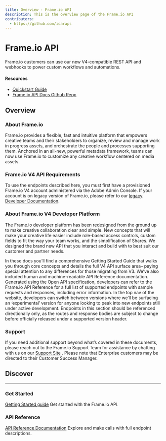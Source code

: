 ```yaml
---
title: Overview - Frame.io API
description: This is the overview page of the Frame.io API
contributors:
  - https://github.com/icaraps 
---
```


<Hero slots="heading, text"/>

# Frame.io API

Frame.io customers can use our new V4-compatible REST API and webhooks to power custom workflows and automations.

<Resources slots="heading, links"/>

#### Resources

* [Quickstart Guide](guides/)
* [Frame.io API Docs Github Repo](https://github.com/AdobeDocs/frameio-api)

## Overview

### About Frame.io

Frame.io provides a flexible, fast and intuitive platform that empowers creative teams and their stakeholders to organize, review and manage work in progress assets, and orchestrate the people and processes supporting them. Anchored in an all-new, powerful metadata framework, teams can now use Frame.io to customize any creative workflow centered on media assets.

### Frame.io V4 API Requirements

To use the endpoints described here, you must first have a provisioned Frame.io V4 account administered via the Adobe Admin Console. If your account is on legacy version of Frame.io, please refer to our [legacy Developer Documentation](https://developer.frame.io/docs/).

### About Frame.io V4 Developer Platform

The Frame.io developer platform has been redesigned from the ground up to make creative collaboration clear and simple. New concepts that will make your creative life easier include role-based access controls, custom fields to fit the way your team works, and the simplification of Shares. We designed the brand new API that you interact and build with to best suit our customer and partner needs.

In these docs you’ll find a comprehensive Getting Started Guide that walks you through core concepts and details the full V4 API surface area– paying special attention to any differences for those migrating from V3. We’ve also included human and machine-readable API Reference documentation. Generated using the Open API specification, developers can refer to the Frame.io API Reference for a full list of supported endpoints with sample requests and responses, including error information. In the top nav of the website, developers can switch between versions where we’ll be surfacing an ‘experimental’ version for anyone looking to peak into new endpoints still under active development. Endpoints in this section should be referenced directionally only, as the routes and response bodies are subject to change before officially released under a supported version header.

### Support

If you need additional support beyond what’s covered in these documents, please reach out to the Frame.io Support Team for assistance by chatting with us on our [Support Site](https://support.frame.io/en/) . Please note that Enterprise customers may be directed to their Customer Success Manager.

## Discover

* * *

### Get Started

[Getting Started guide](guides/)
Get started with the Frame.io API.

### API Reference

[API Reference Documentation](api/current/)
Explore and make calls with full endpoint descriptions.

